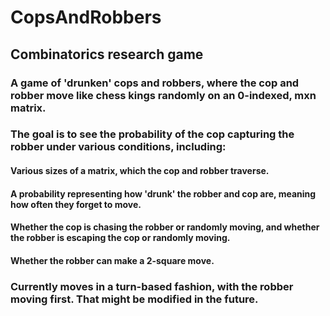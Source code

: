 # CopsAndRobbers
## Combinatorics research game

### A game of 'drunken' cops and robbers, where the cop and robber move like chess kings randomly on an 0-indexed, mxn matrix. 

### The goal is to see the probability of the cop capturing the robber under various conditions, including:
#### Various sizes of a matrix, which the cop and robber traverse.
#### A probability representing how 'drunk' the robber and cop are, meaning how often they forget to move.
#### Whether the cop is chasing the robber or randomly moving, and whether the robber is escaping the cop or randomly moving.
#### Whether the robber can make a 2-square move.

### Currently moves in a turn-based fashion, with the robber moving first. That might be modified in the future.
